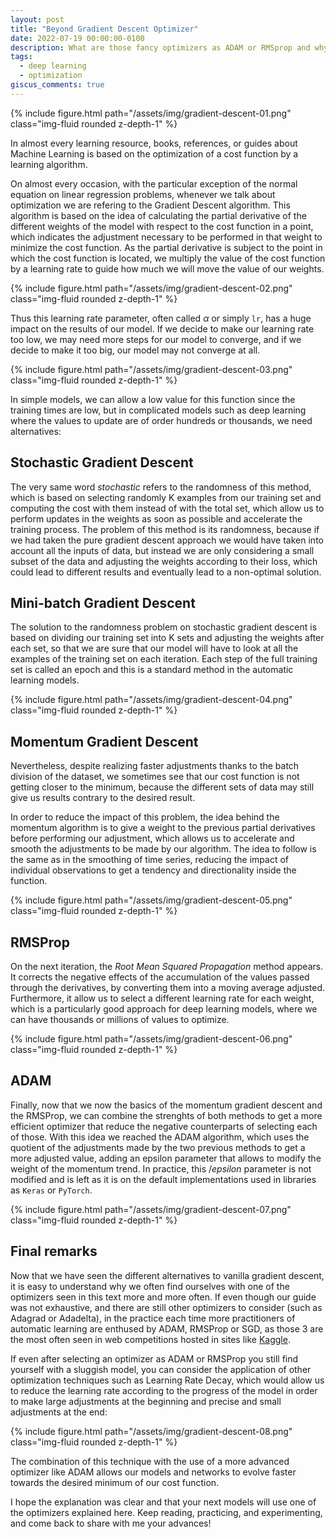 ```yaml
---
layout: post
title: "Beyond Gradient Descent Optimizer"
date: 2022-07-19 00:00:00-0100
description: What are those fancy optimizers as ADAM or RMSprop and why should I use them instead of the old trusty SGD?
tags: 
  - deep learning 
  - optimization
giscus_comments: true
---
```


{% include figure.html path="/assets/img/gradient-descent-01.png" class="img-fluid rounded z-depth-1" %}

In almost every learning resource, books, references, or guides about Machine Learning is based on the optimization of a cost function by a learning algorithm.

On almost every occasion, with the particular exception of the normal equation on linear regression problems, whenever we talk about optimization we are refering to the Gradient Descent algorithm. This algorithm is based on the idea of calculating the partial derivative of the different weights of the model with respect to the cost function in a point, which indicates the adjustment necessary to be performed in that weight to minimize the cost function. As the partial derivative is subject to the point in which the cost function is located, we multiply the value of the cost function by a learning rate to guide how much we will move the value of our weights.

{% include figure.html path="/assets/img/gradient-descent-02.png" class="img-fluid rounded z-depth-1" %}

Thus this learning rate parameter, often called $\alpha$ or simply `lr`, has a huge impact on the results of our model. If we decide to make our learning rate too low, we may need more steps for our model to converge, and if we decide to make it too big, our model may not converge at all.

{% include figure.html path="/assets/img/gradient-descent-03.png" class="img-fluid rounded z-depth-1" %}

In simple models, we can allow a low value for this function since the training times are low, but in complicated models such as deep learning where the values to update are of order hundreds or thousands, we need alternatives:

## Stochastic Gradient Descent

The very same word *stochastic* refers to the randomness of this method, which is based on selecting randomly K examples from our training set and computing the cost with them instead of with the total set, which allow us to perform updates in the weights as soon as possible and accelerate the training process. The problem of this method is its randomness, because if we had taken the pure gradient descent approach we would have taken into account all the inputs of data, but instead we are only considering a small subset of the data and adjusting the weights according to their loss, which could lead to different results and eventually lead to a non-optimal solution.

## Mini-batch Gradient Descent

The solution to the randomness problem on stochastic gradient descent is based on dividing our training set into K sets and adjusting the weights after each set, so that we are sure that our model will have to look at all the examples of the training set on each iteration. Each step of the full training set is called an epoch and this is a standard method in the automatic learning models.

{% include figure.html path="/assets/img/gradient-descent-04.png" class="img-fluid rounded z-depth-1" %}

## Momentum Gradient Descent

Nevertheless, despite realizing faster adjustments thanks to the batch division of the dataset, we sometimes see that our cost function is not getting closer to the minimum, because the different sets of data may still give us results contrary to the desired result.

In order to reduce the impact of this problem, the idea behind the momentum algorithm is to give a weight to the previous partial derivatives before performing our adjustment, which allows us to accelerate and smooth the adjustments to be made by our algorithm. The idea to follow is the same as in the smoothing of time series, reducing the impact of individual observations to get a tendency and directionality inside the function.

{% include figure.html path="/assets/img/gradient-descent-05.png" class="img-fluid rounded z-depth-1" %}

## RMSProp

On the next iteration, the *Root Mean Squared Propagation* method appears. It corrects the negative effects of the accumulation of the values passed through the derivatives, by converting them into a moving average adjusted. Furthermore, it allow us to select a different learning rate for each weight, which is a particularly good approach for deep learning models, where we can have thousands or millions of values to optimize.

{% include figure.html path="/assets/img/gradient-descent-06.png" class="img-fluid rounded z-depth-1" %}

## ADAM

Finally, now that we now the basics of the momentum gradient descent and the RMSProp, we can combine the strenghts of both methods to get a more efficient optimizer that reduce the negative counterparts of selecting each of those. With this idea we reached the ADAM algorithm, which uses the quotient of the adjustments made by the two previous methods to get a more adjusted value, adding an epsilon parameter that allows to modify the weight of the momentum trend. In practice, this $/epsilon$ parameter is not modified and is left as it is on the default implementations used in libraries as `Keras` or `PyTorch`.

{% include figure.html path="/assets/img/gradient-descent-07.png" class="img-fluid rounded z-depth-1" %}

## Final remarks

Now that we have seen the different alternatives to vanilla gradient descent, it is easy to understand why we often find ourselves with one of the optimizers seen in this text more and more often. If even though our guide was not exhaustive, and there are still other optimizers to consider (such as Adagrad or Adadelta), in the practice each time more practitioners of automatic learning are enthused by ADAM, RMSProp or SGD, as those 3 are the most often seen in web competitions hosted in sites like [Kaggle](www.kaggle.com).

If even after selecting an optimizer as ADAM or RMSProp you still find yourself with a sluggish model, you can consider the application of other optimization techniques such as Learning Rate Decay, which would allow us to reduce the learning rate according to the progress of the model in order to make large adjustments at the beginning and precise and small adjustments at the end:

{% include figure.html path="/assets/img/gradient-descent-08.png" class="img-fluid rounded z-depth-1" %}

The combination of this technique with the use of a more advanced optimizer like ADAM allows our models and networks to evolve faster towards the desired minimum of our cost function.

I hope the explanation was clear and that your next models will use one of the optimizers explained here. Keep reading, practicing, and experimenting, and come back to share with me your advances!
